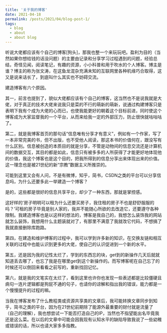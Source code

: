 ```yaml
---
title: '关于我的博客'
date: 2021-04-18
permalink: /posts/2021/04/blog-post-1/
tags:
  - blog
  - about
  - about blog
---
```


听说大佬都应该有个自己的博客[狗头]，那我也整一个来玩玩吧。盈利为目的（当然如果你想给钱的话没问题）的主要由记录和分享学习过程遇到的问题，经验总结，奇怪见闻，阅读笔记，有趣的资源，小小科普和用于吹水的个人博客。博主是谁？博主的称为张文涛，在这鱼龙混杂充满未知的互联网里各种机缘巧合取得，这又是说来话长了，到底叫什么其实也不妨碍交流。

建造博客有六个原因。

其一，前言也提到了，貌似大佬都应该有个自己的博客，这当然也不是说我就是大佬，对于真正的技术大佬来说我只是菜的不行的萌新的萌新，说通过构建博客只是表明下我有个成为大佬的心而已，也使我能更好的朝着这个目标前进，同时使这个博客成为大家监督我的一个平台，从而来给我一定的外部压力，防止很快就咕咕咕了。

第二，就是我博客首页的那句话“信息唯有分享才有意义”，例如有一个作家，写了一本非常完美的书，但不出版，也不受他人阅读，那这本书的价值何在，跟没写有什么区别。信息被创造的本质目的就是分享，不管是动物间的信息交流还是计算机间的数据交互，其目的都是如此，信息只有被多多的人所获得了才能更好地体现他的价值，我这个博客也是这个目的，把我所得到的信息分享出来体现出来的价值。这一理念也是被21世纪的新“宗教”数据主义所推崇的。

可能到这里又会有人问，不是有微博，知乎，简书，CSDN之类的平台可以分享信息吗，为什么还要多此一举建造一个博客？

是的，这些都是很好的信息共享平台，却少了一种东西，那就是掌控感。

这好样的’房子明明可以租为什么还要买房子，我住租的房子不也是舒舒服服的吗？’可租的房子毕竟是别人家的，我并不能随心所欲的去改造它，还要遵守各种限制。我建造博客也是以这样的想法的，博客是我自己的，我想怎么装饰我的网站就怎么装饰，我想用什么主题装就对了，有那里不满意了我就改它代码，不想搞了我就直接删除库跑路。

第四，在建造和维护博客的过程中，我可以学到许多新的知识，在交换友链和相互关联的过程中也能认识到更多的大佬，使自己的认识促进到一个新的水平。

第五，还是因为我的记性太烂了，学到的东西忘的块，get到的新操作几天后就就知道丢去哪了，也忘了我是在哪里get到这个新操作的。而写博客呢在自己忘了的时候还可以倒回来看看之前写的，重新找回记忆。

第六，就是我的文笔实在太烂了，看到这里也许你也发现一些表述都是比较僵硬且病句一连片逻辑都是狗屁不通的句子，也请你的谅解和指出我的错误，能力都是一个慢慢提升的过程的嘛。

当我在博客发布了什么教程类或资源共享类的文章后，我可能转换文章同步到知乎，简书之类的平台，因为在21世纪前期除了能源外最重要的财付就是流量了（自己的理解），我也想尝试一下能否打造自己的IP，当然也不指望能出名毕竟我还是这么菜。在以后的文章中可能会因我现有认知水平的缺陷导致我说了一些幼稚或错误的话，所以也请大家多多指教。
